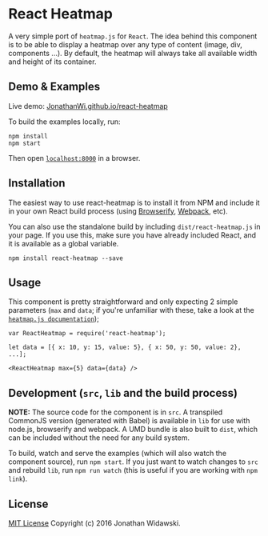 # React Heatmap

A very simple port of `heatmap.js` for `React`. The idea behind this component is to be able to display a heatmap over any type of content (image, div, components ...). By default, the heatmap will always take all available width and height of its container.


## Demo & Examples

Live demo: [JonathanWi.github.io/react-heatmap](http://JonathanWi.github.io/react-heatmap/)

To build the examples locally, run:

```
npm install
npm start
```

Then open [`localhost:8000`](http://localhost:8000) in a browser.


## Installation

The easiest way to use react-heatmap is to install it from NPM and include it in your own React build process (using [Browserify](http://browserify.org), [Webpack](http://webpack.github.io/), etc).

You can also use the standalone build by including `dist/react-heatmap.js` in your page. If you use this, make sure you have already included React, and it is available as a global variable.

```
npm install react-heatmap --save
```


## Usage

This component is pretty straightforward and only expecting 2 simple parameters (`max` and `data`; if you're unfamiliar with these, take a look at the [`heatmap.js documentation`](http://www.patrick-wied.at/static/heatmapjs));

```
var ReactHeatmap = require('react-heatmap');

let data = [{ x: 10, y: 15, value: 5}, { x: 50, y: 50, value: 2}, ...];

<ReactHeatmap max={5} data={data} />
```


## Development (`src`, `lib` and the build process)

**NOTE:** The source code for the component is in `src`. A transpiled CommonJS version (generated with Babel) is available in `lib` for use with node.js, browserify and webpack. A UMD bundle is also built to `dist`, which can be included without the need for any build system.

To build, watch and serve the examples (which will also watch the component source), run `npm start`. If you just want to watch changes to `src` and rebuild `lib`, run `npm run watch` (this is useful if you are working with `npm link`).

## License

[MIT License](https://en.wikipedia.org/wiki/MIT_License) Copyright (c) 2016 Jonathan Widawski.

